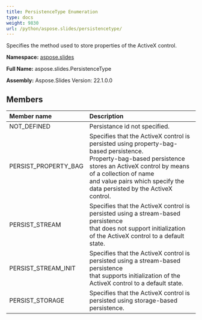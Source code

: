 ```yaml
---
title: PersistenceType Enumeration
type: docs
weight: 9830
url: /python/aspose.slides/persistencetype/
---
```


Specifies the method used to store properties of the ActiveX control.

**Namespace:** [aspose.slides](/python/aspose.slides/)

**Full Name:** aspose.slides.PersistenceType

**Assembly:**  Aspose.Slides Version: 22.1.0.0

## **Members**
|**Member name**|**Description**|
| :- | :- |
|NOT_DEFINED|Persistance id not specified.|
|PERSIST_PROPERTY_BAG|Specifies that the ActiveX control is persisted using property-bag-based persistence. <br/>             Property-bag-based persistence stores an ActiveX control by means of a collection of name <br/>             and value pairs which specify the data persisted by the ActiveX control.|
|PERSIST_STREAM|Specifies that the ActiveX control is persisted using a stream-based persistence <br/>             that does not support initialization of the ActiveX control to a default state.|
|PERSIST_STREAM_INIT|Specifies that the ActiveX control is persisted using a stream-based persistence <br/>             that supports initialization of the ActiveX control to a default state.|
|PERSIST_STORAGE|Specifies that the ActiveX control is persisted using storage-based persistence.|
